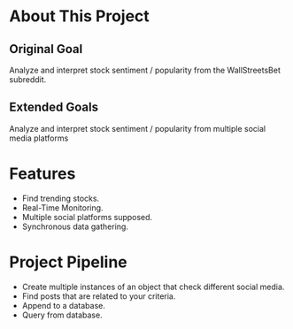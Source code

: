 # About This Project

## Original Goal
Analyze and interpret stock sentiment / popularity from the WallStreetsBet subreddit.


## Extended Goals
Analyze and interpret stock sentiment / popularity from multiple social media platforms

# Features
* Find trending stocks.
* Real-Time Monitoring.
* Multiple social platforms supposed.
* Synchronous data gathering.

# Project Pipeline
* Create multiple instances of an object that check different social media.
* Find posts that are related to your criteria.
* Append to a database.
* Query from database.
